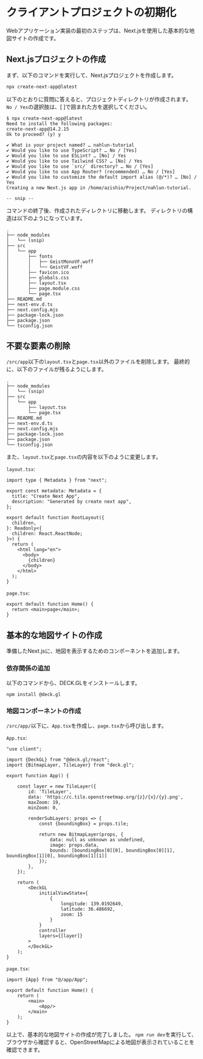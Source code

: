 # クライアントプロジェクトの初期化

Webアプリケーション実装の最初のステップは、Next.jsを使用した基本的な地図サイトの作成です。

## Next.jsプロジェクトの作成

まず、以下のコマンドを実行して、Next.jsプロジェクトを作成します。

```bash
npx create-next-app@latest
```

以下のとおりに質問に答えると、プロジェクトディレクトリが作成されます。
`No / Yes`の選択肢は、[ ]で囲まれた方を選択してください。

```
$ npx create-next-app@latest
Need to install the following packages:
create-next-app@14.2.15
Ok to proceed? (y) y

✔ What is your project named? … nahlun-tutorial
✔ Would you like to use TypeScript? … No / [Yes]
✔ Would you like to use ESLint? … [No] / Yes
✔ Would you like to use Tailwind CSS? … [No] / Yes
✔ Would you like to use `src/` directory? … No / [Yes]
✔ Would you like to use App Router? (recommended) … No / [Yes]
✔ Would you like to customize the default import alias (@/*)? … [No] / Yes
Creating a new Next.js app in /home/azishio/Project/nahlun-tutorial.

-- snip --
```

コマンドの終了後、作成されたディレクトリに移動します。
ディレクトリの構造は以下のようになっています。

```
.
├── node_modules
│   └── (snip)
├── src
│   └── app
│       ├── fonts
│       │   ├── GeistMonoVF.woff
│       │   └── GeistVF.woff
│       ├── favicon.ico
│       ├── globals.css
│       ├── layout.tsx
│       ├── page.module.css
│       └── page.tsx
├── README.md
├── next-env.d.ts
├── next.config.mjs
├── package-lock.json
├── package.json
└── tsconfig.json
```

## 不要な要素の削除

`/src/app`以下の`layout.tsx`と`page.tsx`以外のファイルを削除します。
最終的に、以下のファイルが残るようにします。

```
.
├── node_modules
│   └── (snip)
├── src
│   └── app
│       ├── layout.tsx
│       └── page.tsx
├── README.md
├── next-env.d.ts
├── next.config.mjs
├── package-lock.json
├── package.json
└── tsconfig.json
```

また、`layout.tsx`と`page.tsx`の内容を以下のように変更します。

`layout.tsx`:

```
import type { Metadata } from "next";

export const metadata: Metadata = {
  title: "Create Next App",
  description: "Generated by create next app",
};

export default function RootLayout({
  children,
}: Readonly<{
  children: React.ReactNode;
}>) {
  return (
    <html lang="en">
      <body>
        {children}
      </body>
    </html>
  );
}

```

`page.tsx`:

```
export default function Home() {
  return <main>page</main>;
}
```

## 基本的な地図サイトの作成

準備したNext.jsに、地図を表示するためのコンポーネントを追加します。

### 依存関係の追加

以下のコマンドから、DECK.GLをインストールします。

```bash
npm install @deck.gl
```

### 地図コンポーネントの作成

`/src/app/`以下に、`App.tsx`を作成し、`page.tsx`から呼び出します。

`App.tsx`:

```
"use client";

import {DeckGL} from "@deck.gl/react";
import {BitmapLayer, TileLayer} from "deck.gl";

export function App() {

    const layer = new TileLayer({
        id: 'TileLayer',
        data: 'https://c.tile.openstreetmap.org/{z}/{x}/{y}.png',
        maxZoom: 19,
        minZoom: 0,

        renderSubLayers: props => {
            const {boundingBox} = props.tile;

            return new BitmapLayer(props, {
                data: null as unknown as undefined,
                image: props.data,
                bounds: [boundingBox[0][0], boundingBox[0][1], boundingBox[1][0], boundingBox[1][1]]
            });
        },
    });

    return (
        <DeckGL
            initialViewState={
                {
                    longitude: 139.0192649,
                    latitude: 36.486692,
                    zoom: 15
                }
            }
            controller
            layers={[layer]}
        >
        </DeckGL>
    );
}
```

`page.tsx`:

```
import {App} from "@/app/App";

export default function Home() {
    return (
        <main>
            <App/>
        </main>
    );
}
```

以上で、基本的な地図サイトの作成が完了しました。
`npm run dev`を実行して、ブラウザから確認すると、OpenStreetMapによる地図が表示されていることを確認できます。